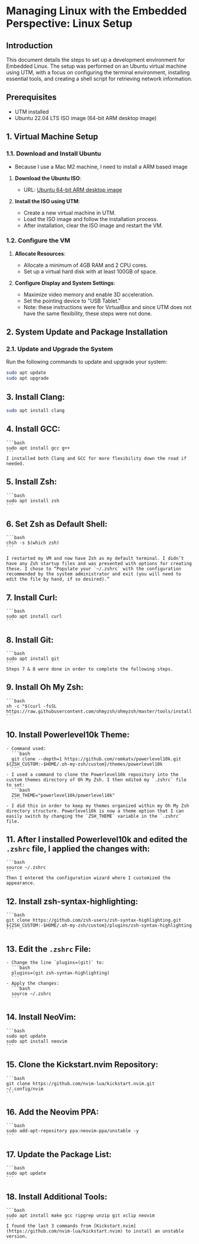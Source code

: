 # Managing Linux with the Embedded Perspective: Linux Setup

## Introduction

This document details the steps to set up a development environment for Embedded Linux. The setup was performed on an Ubuntu virtual machine using UTM, with a focus on configuring the terminal environment, installing essential tools, and creating a shell script for retrieving network information.

## Prerequisites

- UTM installed
- Ubuntu 22.04 LTS ISO image (64-bit ARM desktop image)

## 1. Virtual Machine Setup

### 1.1. Download and Install Ubuntu

 - Because I use a Mac M2 machine, I need to install a ARM based image

1. **Download the Ubuntu ISO**:
   - URL: [Ubuntu 64-bit ARM desktop image](https://cdimage.ubuntu.com/jammy/daily-live/current/)

2. **Install the ISO using UTM**:
   - Create a new virtual machine in UTM.
   - Load the ISO image and follow the installation process.
   - After installation, clear the ISO image and restart the VM.

### 1.2. Configure the VM

1. **Allocate Resources**:
   - Allocate a minimum of 4GB RAM and 2 CPU cores.
   - Set up a virtual hard disk with at least 100GB of space.

2. **Configure Display and System Settings**:
   - Maximize video memory and enable 3D acceleration.
   - Set the pointing device to "USB Tablet."
   - Note: these instructions were for VirtualBox and since UTM does not have the same flexibility, these steps were not done.

## 2. System Update and Package Installation

### 2.1. Update and Upgrade the System

Run the following commands to update and upgrade your system:

```bash
sudo apt update
sudo apt upgrade
```

## 3. **Install Clang**:
```bash
sudo apt install clang
```

## 4. **Install GCC**:
    ```bash
    sudo apt install gcc g++
    ```
    I installed both Clang and GCC for more flexibility down the road if needed.

## 5. **Install Zsh**:
    ```bash
    sudo apt install zsh
    ```

## 6. **Set Zsh as Default Shell**:
    ```bash
    chsh -s $(which zsh)
    ```

    I restarted my VM and now have Zsh as my default terminal. I didn’t have any Zsh startup files and was presented with options for creating these. I chose to “Populate your `~/.zshrc` with the configuration recommended by the system administrator and exit (you will need to edit the file by hand, if so desired).”

## 7. **Install Curl**:
    ```bash
    sudo apt install curl
    ```

## 8. **Install Git**:
    ```bash
    sudo apt install git
    ```
    Steps 7 & 8 were done in order to complete the following steps.

## 9. **Install Oh My Zsh**:
    ```bash
    sh -c "$(curl -fsSL https://raw.githubusercontent.com/ohmyzsh/ohmyzsh/master/tools/install.sh)"
    ```

## 10. **Install Powerlevel10k Theme**:
    - Command used:
      ```bash
      git clone --depth=1 https://github.com/romkatv/powerlevel10k.git ${ZSH_CUSTOM:-$HOME/.oh-my-zsh/custom}/themes/powerlevel10k
      ```
    - I used a command to clone the Powerlevel10k repository into the custom themes directory of Oh My Zsh. I then edited my `.zshrc` file to set:
      ```bash
      ZSH_THEME="powerlevel10k/powerlevel10k"
      ```
    - I did this in order to keep my themes organized within my Oh My Zsh directory structure. Powerlevel10k is now a theme option that I can easily switch by changing the `ZSH_THEME` variable in the `.zshrc` file.

## 11. After I installed Powerlevel10k and edited the `.zshrc` file, I applied the changes with:
    ```bash
    source ~/.zshrc
    ```
    Then I entered the configuration wizard where I customized the appearance.

## 12. **Install zsh-syntax-highlighting**:
    ```bash
    git clone https://github.com/zsh-users/zsh-syntax-highlighting.git ${ZSH_CUSTOM:-$HOME/.oh-my-zsh/custom}/plugins/zsh-syntax-highlighting
    ```

## 13. **Edit the `.zshrc` File**:
    - Change the line `plugins=(git)` to:
      ```bash
      plugins=(git zsh-syntax-highlighting)
      ```
    - Apply the changes:
      ```bash
      source ~/.zshrc
      ```

## 14. **Install NeoVim**:
    ```bash
    sudo apt update
    sudo apt install neovim
    ```

## 15. **Clone the Kickstart.nvim Repository**:
    ```bash
    git clone https://github.com/nvim-lua/kickstart.nvim.git ~/.config/nvim
    ```

## 16. **Add the Neovim PPA**:
    ```bash
    sudo add-apt-repository ppa:neovim-ppa/unstable -y
    ```

## 17. **Update the Package List**:
    ```bash
    sudo apt update
    ```

## 18. **Install Additional Tools**:
    ```bash
    sudo apt install make gcc ripgrep unzip git xclip neovim
    ```
    I found the last 3 commands from [Kickstart.nvim](https://github.com/nvim-lua/kickstart.nvim) to install an unstable version.
